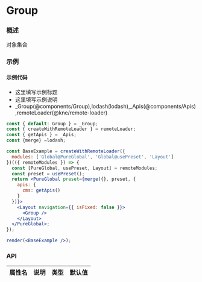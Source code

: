 
# Group


### 概述

对象集合


### 示例

#### 示例代码

- 这里填写示例标题
- 这里填写示例说明
- _Group(@components/Group),lodash(lodash),_Apis(@components/Apis),remoteLoader(@kne/remote-loader)

```jsx
const { default: Group } = _Group;
const { createWithRemoteLoader } = remoteLoader;
const { getApis } = _Apis;
const {merge} =lodash;

const BaseExample = createWithRemoteLoader({
  modules: ['Global@PureGlobal', 'Global@usePreset', 'Layout']
})(({ remoteModules }) => {
  const [PureGlobal, usePreset, Layout] = remoteModules;
  const preset = usePreset();
  return <PureGlobal preset={merge({}, preset, {
    apis: {
      cms: getApis()
    }
  })}>
    <Layout navigation={{ isFixed: false }}>
      <Group />
    </Layout>
  </PureGlobal>;
});

render(<BaseExample />);

```


### API

|属性名|说明|类型|默认值|
|  ---  | ---  | --- | --- |

